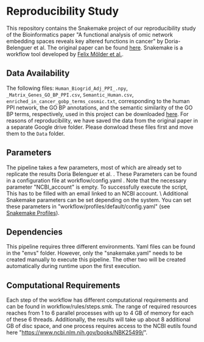 # Reproducibility Study
This repository contains the Snakemake project of our reproducibility study of the Bioinformatics paper
"A functional analysis of omic network embedding spaces reveals key altered functions in cancer" by Doria-Belenguer et al. The original
paper can be found [here](https://academic.oup.com/bioinformatics/article/39/5/btad281/7135836?login=false). Snakemake is a workflow tool developed by [Felix Mölder et al.](https://f1000research.com/articles/10-33/v1). 

## Data Availability 
The following files: `Human_Biogrid_Adj_PPI_.npy`, `_Matrix_Genes_GO_BP_PPI.csv`, `Semantic_Human.csv`, `enriched_in_cancer_gobp_terms_cosmic.txt`, 
corresponding to the human PPI network, the GO BP annotations, and the semantic similarity of the GO BP terms, respectively, used in this project 
can be downloaded [here](https://drive.google.com/drive/folders/1SlZ1QixgQu0DoCJabR_cMzjiJv6aM7Pr).
For reasons of reproducibility, we have saved the data from the original paper in a separate Google drive folder. 
Please donwload these files first and move them to the `Data` folder.

## Parameters
The pipeline takes a few parameters, most of which are already set to replicate the results Doria Belenguer et al. . These Parameters can be found in a configuration file at workflow/config.yaml .
Note that the necessary parameter "NCBI_account" is empty. To successfully execute the script, This has to be filled with an email linked to an NCBI account. \\
Additional Snakemake parameters can be set depending on the system. You can set these parameters in "workflow/profiles/default/config.yaml" (see [Snakemake Profiles](https://snakemake.readthedocs.io/en/stable/executing/cli.html)). 

## Dependencies
This pipeline requires three different environments. Yaml files can be found in the "envs" folder. However, only the "snakemake.yaml" needs to be created manually to execute this pipeline. The other two will be created automatically during runtime upon the first execution.

## Computational Requirements
Each step of the workflow has different computational requirements and can be found in workflow/rules/steps.smk. The range of required resources reaches from 1 to 6 parallel processes with up to 4 GB of memory for each of these 6 threads. Additionally, the results will take up about 8 additional GB of disc space, and one process requires access to the NCBI eutils found here "https://www.ncbi.nlm.nih.gov/books/NBK25499/". 


